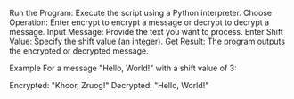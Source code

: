 Run the Program: Execute the script using a Python interpreter.
Choose Operation: Enter encrypt to encrypt a message or decrypt to decrypt a message.
Input Message: Provide the text you want to process.
Enter Shift Value: Specify the shift value (an integer).
Get Result: The program outputs the encrypted or decrypted message.

Example
For a message "Hello, World!" with a shift value of 3:

Encrypted: "Khoor, Zruog!"
Decrypted: "Hello, World!"
